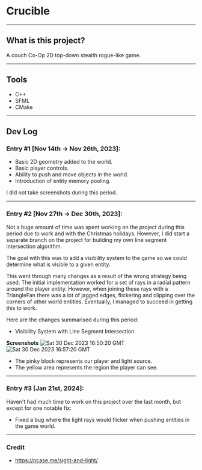 # Crucible 

---

## What is this project?
A couch Co-Op 2D top-down stealth rogue-like game.

---

## Tools
- C++
- SFML
- CMake

---

## Dev Log

### Entry #1 [Nov 14th -> Nov 26th, 2023]:
- Basic 2D geometry added to the world.
- Basic player controls.
- Ability to push and move objects in the world.
- Introduction of entity memory pooling.

I did not take screenshots during this period.

---

### Entry #2 [Nov 27th -> Dec 30th, 2023]:
Not a huge amount of time was spent working on the project during this period due to work and with the Christmas holidays.
However, I did start a separate branch on the project for building my own line segment intersection algorithm.

The goal with this was to add a visibility system to the game so we could determine what is visible to a given entity.

This went through many changes as a result of the wrong strategy being used. The initial implementation worked for
a set of rays in a radial pattern around the player entity. However, when joining these rays with a TriangleFan there 
was a lot of jagged edges, flickering and clipping over the corners of other world entities. Eventually, I managed to
succeed in getting this to work. 

Here are the changes summarised during this period:
- Visibility System with Line Segment Intersection

**Screenshots**
![Sat 30 Dec 2023 16:50:20 GMT](https://github.com/Ticketedmoon/Crucible/assets/21260839/1ef528d2-6c34-4128-b85f-1549b1c84021)
![Sat 30 Dec 2023 16:57:20 GMT](https://github.com/Ticketedmoon/Crucible/assets/21260839/4e6bc14b-58e1-4ffb-88fd-89ae573f7f57)

- The pinky block represents our player and light source. 
- The yellow area represents the region the player can see.

---

### Entry #3 [Jan 21st, 2024]:

Haven't had much time to work on this project over the last month, but except for one notable fix:
- Fixed a bug where the light rays would flicker when pushing entities in the game world.

---

### Credit
- https://ncase.me/sight-and-light/
